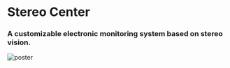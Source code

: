 # Stereo Center
### A customizable electronic monitoring system based on stereo vision.

![poster](./poster.jpg)
